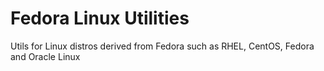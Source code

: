 # Fedora Linux Utilities
Utils for Linux distros derived from Fedora such as RHEL, CentOS, Fedora and Oracle Linux
